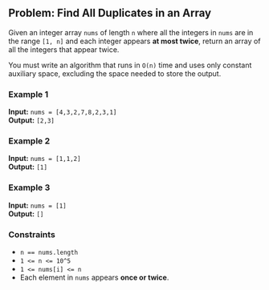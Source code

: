 ## Problem: Find All Duplicates in an Array

Given an integer array `nums` of length `n` where all the integers in `nums` are in the range `[1, n]` and each integer appears **at most twice**, return an array of all the integers that appear twice.

You must write an algorithm that runs in `O(n)` time and uses only constant auxiliary space, excluding the space needed to store the output.

### Example 1

**Input:** `nums = [4,3,2,7,8,2,3,1]`  
**Output:** `[2,3]`

### Example 2

**Input:** `nums = [1,1,2]`  
**Output:** `[1]`

### Example 3

**Input:** `nums = [1]`  
**Output:** `[]`

### Constraints

- `n == nums.length`
- `1 <= n <= 10^5`
- `1 <= nums[i] <= n`
- Each element in `nums` appears **once or twice**.
